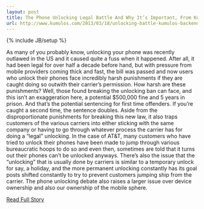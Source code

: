 ```yaml
---
layout: post
title: The Phone Unlocking Legal Battle And Why It’s Important, From Kumulos (Backend as a Service)
url: http://www.kumulos.com/2013/03/18/unlocking-battle-kumulos-backend-as-a-service/
---
```

{% include JB/setup %}<p>  As many of you probably know, unlocking your phone was recently outlawed in the US and it caused quite a fuss when it happened.  After all, it had been legal for over half a decade before hand, but with pressure from mobile providers coming thick and fast, the bill was passed and now users who unlock their phones face incredibly harsh punishments if they are caught doing so outwith their carrier’s permission.  How harsh are these punishments?  Well, those found breaking the unlocking ban can face, and this isn’t an exaggeration here, a potential $500,000 fine and 5 years in prison.  And that’s the potential sentencing for first time offenders.  If you’re caught a second time, the sentence doubles.  Aside from the disproportionate punishments for breaking this new law, it also traps customers of the various carriers into either sticking with the same company or having to go through whatever process the carrier has for doing a “legal” unlocking.  In the case of AT&T, many customers who have tried to unlock their phones have been made to jump through various bureaucratic hoops to do so and even then, sometimes are told that it turns out their phones can’t be unlocked anyways.  There’s also the issue that the “unlocking” that is usually done by carriers is similar to a temporary unlock for say, a holiday, and the more permanent unlocking constantly has its goal posts shifted constantly to try to prevent customers jumping ship from the carrier.  The phone unlocking debate also raises a larger issue over device ownership and also our ownership of the mobile sphere.<br />
<p><a href="http://www.kumulos.com/2013/03/18/unlocking-battle-kumulos-backend-as-a-service/">Read Full Story</a></p>

